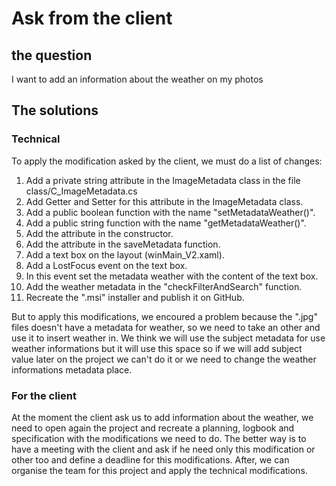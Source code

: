 # Ask from the client

## the question
I want to add an information about the weather on my photos

## The solutions

### Technical
To apply the modification asked by the client, we must do a list of changes: 

1. Add a private string attribute in the ImageMetadata class in the file class/C_ImageMetadata.cs
2. Add Getter and Setter for this attribute in the ImageMetadata class.
3. Add a public boolean function with the name "setMetadataWeather()".
4. Add a public string function with the name "getMetadataWeather()".
5. Add the attribute in the constructor.
6. Add the attribute in the saveMetadata function.
7. Add a text box on the layout (winMain_V2.xaml).
8. Add a LostFocus event on the text box.
9. In this event set the metadata weather with the content of the text box.
10. Add the weather metadata in the "checkFilterAndSearch" function.
11. Recreate the ".msi" installer and publish it on GitHub.

But to apply this modifications, we encoured a problem because the ".jpg" files doesn't have a metadata for weather, so we need to take an other and use it to insert weather in. We think we will use the subject metadata for use weather informations but it will use this space so if we will add subject value later on the project we can't do it or we need to change the weather informations metadata place.

### For the client
At the moment the client ask us to add information about the weather, we need to open again the project and recreate a planning, logbook and specification with the modifications we need to do.
The better way is to have a meeting with the client and ask if he need only this modification or other too and define a deadline for this modifications.
After, we can organise the team for this project and apply the technical modifications.

